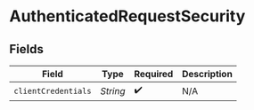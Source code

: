 # AuthenticatedRequestSecurity


## Fields

| Field               | Type                | Required            | Description         |
| ------------------- | ------------------- | ------------------- | ------------------- |
| `clientCredentials` | *String*            | :heavy_check_mark:  | N/A                 |